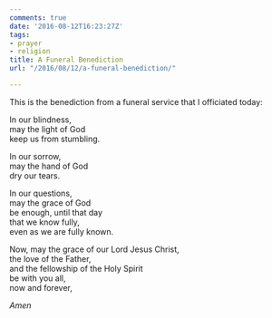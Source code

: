 ```yaml
---
comments: true
date: '2016-08-12T16:23:27Z'
tags:
- prayer
- religion
title: A Funeral Benediction
url: "/2016/08/12/a-funeral-benediction/"

---
```

This is the benediction from a funeral service that I officiated today:

In our blindness,  
may the light of God  
keep us from stumbling.  
  
In our sorrow,  
may the hand of God  
dry our tears.  
  
In our questions,  
may the grace of God  
be enough, until that day  
that we know fully,  
even as we are fully known.  
  
Now, may the grace of our Lord Jesus Christ,  
the love of the Father,  
and the fellowship of the Holy Spirit  
be with you all,  
now and forever,  

*Amen*

